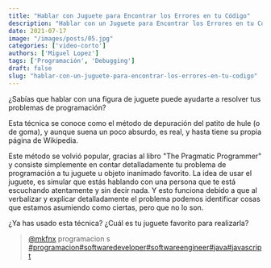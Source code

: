 ```yaml
---
title: "Hablar con Juguete para Encontrar los Errores en tu Código"
description: "Hablar con un Juguete para Encontrar los Errores en tu Código"
date: 2021-07-17
image: "/images/posts/05.jpg"
categories: ['video-corto']
authors: ['Miguel Lopez']
tags: ['Programación', 'Debugging']
draft: false
slug: "hablar-con-un-juguete-para-encontrar-los-errores-en-tu-codigo"
---
```


¿Sabías que hablar con una figura de juguete puede ayudarte a resolver tus problemas de programación?

Esta técnica se conoce como el método de depuración del patito de hule (o de goma), y aunque suena un poco absurdo, es real, y hasta tiene su propia página de Wikipedia.

Este método se volvió popular, gracias al libro "The Pragmatic Programmer" y consiste simplemente en contar detalladamente tu problema de programación a tu juguete u objeto inanimado favorito. La idea de usar el juguete, es simular que estás hablando con una persona que te está escuchando atentamente y sin decir nada. Y esto funciona debido a que al verbalizar y explicar detalladamente el problema podemos identificar cosas que estamos asumiendo como ciertas, pero que no lo son.

¿Ya has usado esta técnica? ¿Cuál es tu juguete favorito para realizarla?

<blockquote class="tiktok-embed" cite="{https://www.tiktok.com/@mkfnx/video/6986117225094614278}" data-video-id="6986117225094614278" style="max-width: 605px;min-width: 325px;" > <section> <a target="_blank" title="@mkfnx" href="https://www.tiktok.com/@mkfnx?refer=embed">@mkfnx</a> programacion  s </section> <a title="programacion" target="_blank" href="https://www.tiktok.com/tag/programacion?refer=embed">#programacion</a><a title="softwaredeveloper" target="_blank" href="https://www.tiktok.com/tag/softwaredeveloper?refer=embed">#softwaredeveloper</a><a title="softwareengineer" target="_blank" href="https://www.tiktok.com/tag/softwareengineer?refer=embed">#softwareengineer</a><a title="java" target="_blank" href="https://www.tiktok.com/tag/java?refer=embed">#java</a><a title="javascript" target="_blank" href="https://www.tiktok.com/tag/javascript?refer=embed">#javascript</a> </blockquote> <script async src="https://www.tiktok.com/embed.js"></script>

